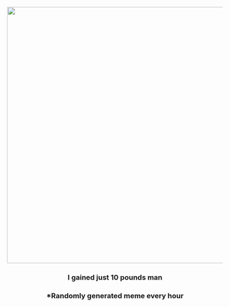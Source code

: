 <p align="center">
        <img src="https://i.redd.it/o75wfqc45nm81.jpg" width="600" height="600">
        </p>
        <h3 align="center">I gained just 10 pounds man</h3>
        <h3 align="center">*Randomly generated meme every hour</h3>
    